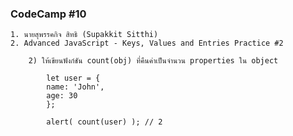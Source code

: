### CodeCamp #10
    1. นายสุพรรคกิจ สิทธิ (Supakkit Sitthi)
    2. Advanced JavaScript - Keys, Values and Entries Practice #2

        2) ให้เขียนฟังก์ชัน count(obj) ที่คืนค่าเป็นจำนวน properties ใน object

            let user = {
            name: 'John',
            age: 30
            };

            alert( count(user) ); // 2

